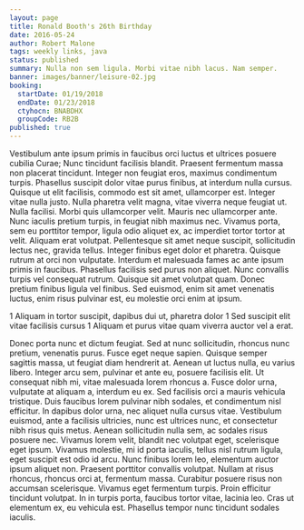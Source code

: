 ```yaml
---
layout: page
title: Ronald Booth's 26th Birthday
date: 2016-05-24
author: Robert Malone
tags: weekly links, java
status: published
summary: Nulla non sem ligula. Morbi vitae nibh lacus. Nam semper.
banner: images/banner/leisure-02.jpg
booking:
  startDate: 01/19/2018
  endDate: 01/23/2018
  ctyhocn: BNABDHX
  groupCode: RB2B
published: true
---
```

Vestibulum ante ipsum primis in faucibus orci luctus et ultrices posuere cubilia Curae; Nunc tincidunt facilisis blandit. Praesent fermentum massa non placerat tincidunt. Integer non feugiat eros, maximus condimentum turpis. Phasellus suscipit dolor vitae purus finibus, at interdum nulla cursus. Quisque ut elit facilisis, commodo est sit amet, ullamcorper est. Integer vitae nulla justo. Nulla pharetra velit magna, vitae viverra neque feugiat ut. Nulla facilisi. Morbi quis ullamcorper velit. Mauris nec ullamcorper ante. Nunc iaculis pretium turpis, in feugiat nibh maximus nec. Vivamus porta, sem eu porttitor tempor, ligula odio aliquet ex, ac imperdiet tortor tortor at velit. Aliquam erat volutpat.
Pellentesque sit amet neque suscipit, sollicitudin lectus nec, gravida tellus. Integer finibus eget dolor et pharetra. Quisque rutrum at orci non vulputate. Interdum et malesuada fames ac ante ipsum primis in faucibus. Phasellus facilisis sed purus non aliquet. Nunc convallis turpis vel consequat rutrum. Quisque sit amet volutpat quam. Donec pretium finibus ligula vel finibus. Sed euismod, enim sit amet venenatis luctus, enim risus pulvinar est, eu molestie orci enim at ipsum.

1 Aliquam in tortor suscipit, dapibus dui ut, pharetra dolor
1 Sed suscipit elit vitae facilisis cursus
1 Aliquam et purus vitae quam viverra auctor vel a erat.

Donec porta nunc et dictum feugiat. Sed at nunc sollicitudin, rhoncus nunc pretium, venenatis purus. Fusce eget neque sapien. Quisque semper sagittis massa, ut feugiat diam hendrerit at. Aenean ut luctus nulla, eu varius libero. Integer arcu sem, pulvinar et ante eu, posuere facilisis elit. Ut consequat nibh mi, vitae malesuada lorem rhoncus a. Fusce dolor urna, vulputate at aliquam a, interdum eu ex. Sed facilisis orci a mauris vehicula tristique. Duis faucibus lorem pulvinar nibh sodales, et condimentum nisl efficitur. In dapibus dolor urna, nec aliquet nulla cursus vitae.
Vestibulum euismod, ante a facilisis ultricies, nunc est ultrices nunc, et consectetur nibh risus quis metus. Aenean sollicitudin nulla sem, ac sodales risus posuere nec. Vivamus lorem velit, blandit nec volutpat eget, scelerisque eget ipsum. Vivamus molestie, mi id porta iaculis, tellus nisl rutrum ligula, eget suscipit est odio id arcu. Nunc finibus lorem leo, elementum auctor ipsum aliquet non. Praesent porttitor convallis volutpat. Nullam at risus rhoncus, rhoncus orci at, fermentum massa. Curabitur posuere risus non accumsan scelerisque. Vivamus eget fermentum turpis. Proin efficitur tincidunt volutpat. In in turpis porta, faucibus tortor vitae, lacinia leo. Cras ut elementum ex, eu vehicula est. Phasellus tempor nunc tincidunt sodales iaculis.
